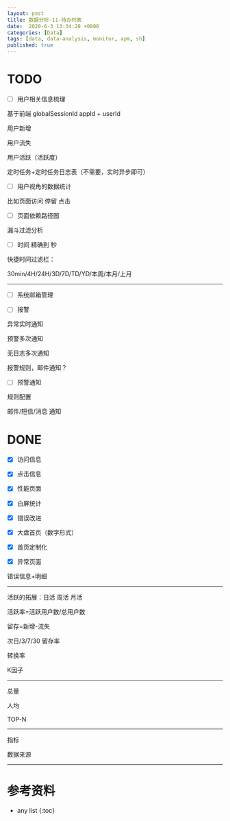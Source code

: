 ```yaml
---
layout: post
title: 数据分析-11-待办列表
date:  2020-6-3 13:34:28 +0800
categories: [Data]
tags: [data, data-analysis, monitor, apm, sh]
published: true
---
```



# TODO

- [ ] 用户相关信息梳理

基于前端 globalSessionId appId + userId

用户新增

用户流失 

用户活跃（活跃度）

定时任务+定时任务日志表（不需要，实时异步即可）

- [ ] 用户视角的数据统计

比如页面访问 停留 点击

- [ ] 页面依赖路径图

漏斗过滤分析

- [ ] 时间 精确到 秒

快捷时间过滤栏：

30min/4H/24H/3D/7D/TD/YD/本周/本月/上月

----------------------------------

- [ ] 系统邮箱管理

- [ ] 报警

异常实时通知

预警多次通知

无日志多次通知

报警规则，邮件通知？

- [ ] 预警通知

规则配置

邮件/短信/消息 通知

# DONE

- [x] 访问信息

- [x] 点击信息

- [x] 性能页面

- [x] 白屏统计

- [x] 错误改进

- [x] 大盘首页（数字形式）

- [x] 首页定制化

- [x] 异常页面

错误信息+明细

-----------------------------

活跃的拓展：日活 周活 月活 

活跃率=活跃用户数/总用户数

留存=新增-流失

次日/3/7/30 留存率

转换率

K因子

----------------------------

总量

人均

TOP-N

----------------------------

指标

数据来源

----------------------------


# 参考资料

* any list
{:toc}